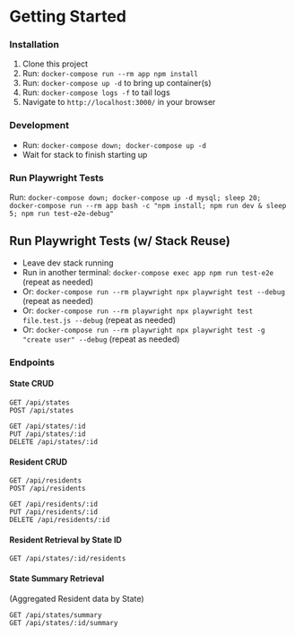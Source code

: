 # Getting Started

### Installation

1. Clone this project
1. Run: `docker-compose run --rm app npm install`
1. Run: `docker-compose up -d` to bring up container(s)
1. Run: `docker-compose logs -f` to tail logs
1. Navigate to `http://localhost:3000/` in your browser

### Development

- Run: `docker-compose down; docker-compose up -d`
- Wait for stack to finish starting up

### Run Playwright Tests

Run: `docker-compose down; docker-compose up -d mysql; sleep 20; docker-compose run --rm app bash -c "npm install; npm run dev & sleep 5; npm run test-e2e-debug"`

## Run Playwright Tests (w/ Stack Reuse)

- Leave dev stack running
- Run in another terminal: `docker-compose exec app npm run test-e2e` (repeat as needed)
- Or: `docker-compose run --rm playwright npx playwright test --debug` (repeat as needed)
- Or: `docker-compose run --rm playwright npx playwright test file.test.js --debug` (repeat as needed)
- Or: `docker-compose run --rm playwright npx playwright test -g "create user" --debug` (repeat as needed)

### Endpoints

#### State CRUD

```
GET /api/states
POST /api/states

GET /api/states/:id
PUT /api/states/:id
DELETE /api/states/:id
```

#### Resident CRUD

```
GET /api/residents
POST /api/residents

GET /api/residents/:id
PUT /api/residents/:id
DELETE /api/residents/:id
```

#### Resident Retrieval by State ID

```
GET /api/states/:id/residents
```

#### State Summary Retrieval

(Aggregated Resident data by State)

```
GET /api/states/summary
GET /api/states/:id/summary
```
